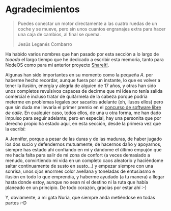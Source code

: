 # Agradecimientos

> Puedes conectar un motor directamente a las cuatro ruedas de un coche y
> se mueve, pero sin unos cuantos engranajes extra para hacer una caja de
> cambios, al final se quema.
>
> Jesús Leganés Combarro

Ha habido varios nombres que han pasado por esta sección a lo largo de *tooodo*
el largo tiempo que he dedicado a escribir esta memoria, tanto para NodeOS como
para mi anterior proyecto [ShareIt!](https://github.com/ShareIt-project).

Algunas han sido importantes en su momento como la pequeña *A.* por haberme
hecho recordar, aunque fuera por un instante, lo que es volver a tener la ilusión,
energía y alegría de alguien de 17 años, y otras han sido unos completos
revulsivos capaces de decirme que mi idea no tenía salida comercial e incluso
tratar de quitármela de la cabeza porque podría meterme en problemas legales por
sacarlos adelante (oh, ilusos ellos) pero que sin duda me llevaría el primer
premio en el [concurso de software libre](http://concursosoftwarelibre.org) *de
calle*. En cualquier caso, todos ellos, de una u otra forma, me han dado impulso
para seguir adelante; pero en especial, hay una personita que por derecho propio ha
estado aquí, en esta sección, desde la primera vez que la escribí:

A Jennifer, porque a pesar de las duras y de las maduras, de haber jugado los
dos sucio y defendernos mutuamente, de hacernos daño y apoyarnos, siempre has
estado ahí confiando en mí y dándome el último empujón que me hacía falta para
salir de mi zona de confort (a veces demasiado a menudo, convirtiendo mi vida en
un completo caos aleatorio y haciéndome saltar continuamente de susto en
susto...) y empezar siempre con una sonrisa, unos ojos enormes color avellana y
toneladas de entusiasmo e ilusión en todo lo que emprendía, y haberme ayudado (a
tu manera) a llegar hasta donde estoy, aunque no sean ni el destino ni la ruta
que había planeado en un principio. De todo corazón, gracias por estar ahí :-)

Y, obviamente, a mi gata Nuria, que siempre anda metiéndose en todas partes :-D
